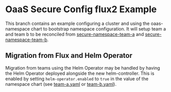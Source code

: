 # OaaS Secure Config flux2 Example

This branch contains an example configuring a cluster and using the oaas-namespace chart to bootstrap
namespace configuration. It will setup team a and team b to be reconciled from [secure-namespace-team-a](https://github.com/neticdk/k8s-oaas-sccd/tree/examples/secure-namespace-team-a)
and [secure-namespace-team-b](https://github.com/neticdk/k8s-oaas-sccd/tree/examples/secure-namespace-team-b).

## Migration from Flux and Helm Operator

Migration from teams using the Helm Operator may be handled by having the Helm Operator deployed alongside
the new helm-controller. This is enabled by setting `helm-operator.enabled` to `true` in the value of the
namespace chart (see [team-a.yaml](secure-cluster/namespaces/team-a.yaml) or [team-b.yaml](secure-cluster/namespaces/team-b.yaml)).
